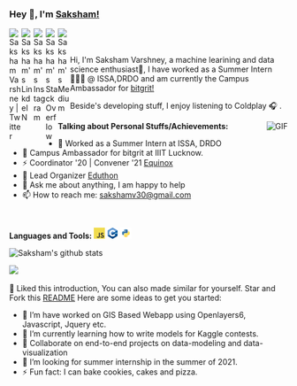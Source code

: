 ### Hey 👋, I'm [Saksham!](https://github.com/sakshamv30)


<a href="https://twitter.com/sakshamv30">
  <img align="left" alt="Saksham Varshney | Twitter" width="22px" src="https://cdn.jsdelivr.net/npm/simple-icons@v3/icons/twitter.svg" />
</a>
<a href="https://www.linkedin.com/in/sakshamv30/">
  <img align="left" alt="Saksham's LinkdeIN" width="22px" src="https://cdn.jsdelivr.net/npm/simple-icons@v3/icons/linkedin.svg" />
</a>
<a href="https://www.instagram.com/___sakshamvarshney/">
  <img align="left" alt="Saksham's Instagram" width="22px" src="https://cdn.jsdelivr.net/npm/simple-icons@v3/icons/instagram.svg" />
</a>
<a href="https://stackoverflow.com/users/9935594/saksham-varshney">
  <img align="left" alt="Saksham's StackOverflow" width="22px" src="https://cdn.jsdelivr.net/npm/simple-icons@v3/icons/stackoverflow.svg" />
</a>
<a href="https://medium.com/@sakshamvarshney">
  <img align="left" alt="Saksham's Medium" width="22px" src="https://cdn.jsdelivr.net/npm/simple-icons@v3/icons/medium.svg" />
</a>
<br />
<br />

Hi, I'm Saksham Varshney, a machine learining and data science enthusiast🚀, I have worked as a Summer Intern 🙍🏽‍♂️  @ ISSA,DRDO and am currently the Campus Ambassador for [bitgrit!](https://bitgrit.net/)


Beside's developing stuff, I enjoy listening to Coldplay 🎧 .



  <img align="right" alt="GIF" src="https://media.giphy.com/media/1d7F9xyq6j7C1ojbC5/giphy.gif" />
  


**Talking about Personal Stuffs/Achievements:**
- 🙌 Worked as a Summer Intern at ISSA, DRDO
- 🌱 Campus Ambassador for bitgrit at IIIT Lucknow.
- ⚡️ Coordinator '20 | Convener '21  [Equinox](http://equinox-iiitl.tech/) 
- 🎪 Lead Organizer [Eduthon](https://eduthon.tech/)
- 💬 Ask me about anything, I am happy to help
- 📫 How to reach me: sakshamv30@gmail.com

&nbsp;

**Languages and Tools:**
<code><img height="20" src="https://raw.githubusercontent.com/github/explore/80688e429a7d4ef2fca1e82350fe8e3517d3494d/topics/javascript/javascript.png"></code>
<code><img height="20" src="https://raw.githubusercontent.com/github/explore/80688e429a7d4ef2fca1e82350fe8e3517d3494d/topics/cpp/cpp.png"></code>
<code><img height="20" src="https://raw.githubusercontent.com/github/explore/80688e429a7d4ef2fca1e82350fe8e3517d3494d/topics/python/python.png"></code>



![Saksham's github stats](https://github-readme-stats.vercel.app/api?username=sakshamv30&show_icons=true&hide_border=true)

![](https://komarev.com/ghpvc/?username=sakshamv30&color=brightgreen&style=flat)

:pushpin: Liked this introduction, You can also made similar for yourself. Star and Fork this [README](https://github.com/sakshamv30/sakshamv30)
Here are some ideas to get you started:

- 🔭 I’m have worked on GIS Based Webapp using Openlayers6, Javascript, Jquery etc.
- 🌱 I’m currently learning how to write models for Kaggle contests.
- 👯 Collaborate on end-to-end projects on data-modeling and data-visualization
- 🤔 I’m looking for summer internship in the summer of 2021. 
- ⚡ Fun fact: I can bake cookies, cakes and pizza.

